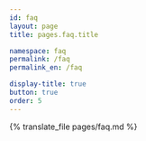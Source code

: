 ```yaml
---
id: faq
layout: page
title: pages.faq.title

namespace: faq
permalink: /faq
permalink_en: /faq

display-title: true
button: true
order: 5
---
```


{% translate_file pages/faq.md %}
